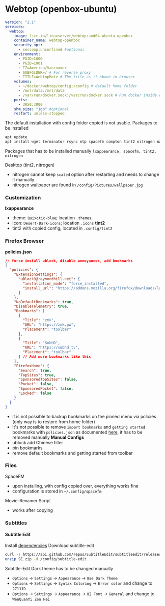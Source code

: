# Webtop (openbox-ubuntu)

```yaml
version: "2.1"
services:
  webtop:
    image: lscr.io/linuxserver/webtop:amd64-ubuntu-openbox
    container_name: webtop-openbox
    security_opt:
      - seccomp:unconfined #optional
    environment:
      - PUID=1000
      - PGID=1001
      - TZ=America/Vancouver
      - SUBFOLDER=/ # For reverse proxy
      - TITLE=WebtopMate # The title as it shown in browser
    volumes:
      - ~/docker/webtop/config:/config # default home folder
      - /mnt/data:/mnt/data
      - /var/run/docker.sock:/var/run/docker.sock # Run docker inside docker
    ports:
      - 3050:3000
    shm_size: "1gb" #optional
    restart: unless-stopped
```

The default installation with config folder copied is not usable. Packages to be installed
```python
apt update
apt install wget terminator rsync ntp spacefm compton tint2 nitrogen nano lxappearance mousepad unrar unzip xarchiver mono-complete libhunspell-dev p7zip libmpv-dev tesseract-ocr vlc ffmpeg fonts-wqy-zenhei language-pack-zh-hans mediainfo mediainfo-gui
```

Packages that has to be installed manually
`lxappearance, spacefm, tint2, nitrogen`

Desktop (tint2, nitrogen)
- nitrogen cannot keep `scaled` option after restarting and needs to change it manually
- nitrogen wallpaper are found in `/config/Pictures/wallpaper.jpg`

### Customization
**lxappearance**
- theme: `Quixotic-blue`; location `.themes`
- icon: `Desert-Dark-icons`; location `.icons`
**tint2**
- tint2 with copied config, located in `.config/tint2`

### Firefox Browser
**policies.json**
```json
// force install ublock, disable annoyances, add bookmarks
{
  "policies": {
    "ExtensionSettings": {
      "uBlock0@raymondhill.net": {
        "installation_mode": "force_installed",
        "install_url": "https://addons.mozilla.org/firefox/downloads/latest/ublock-origin/latest.xpi"
      }
    },
    "NoDefaultBookmarks": true,
    "DisableTelemetry": true,
    "Bookmarks": [
      {
        "Title": "zmk",
        "URL": "https://zmk.pw",
        "Placement": "toolbar"
      },
      {
        "Title": "SubHD",
        "URL": "https://subhd.tv",
        "Placement": "toolbar"
      } // Add more bookmarks like this
    ],
    "FirefoxHome": {
      "Search": true,
      "TopSites": true,
      "SponsoredTopSites": false,
      "Pocket": false,
      "SponsoredPocket": false,
      "Locked": false
    }
  }
}

```
- it is not possible to backup bookmarks on the pinned menu via policies (only way is to restore from home folder)
- it's not possible to remove `import bookmarks` and `getting started` bookmarks with `policies.json` as documented [here](https://mozilla.github.io/policy-templates/#nodefaultbookmarks), it has to be removed manually
**Manual Configs**
- ublock add Chinese filter
- pin bookmarks
- remove default bookmarks and getting started from toolbar
### Files

SpaceFM
- upon installing, with config copied over, everything works fine
- configuration is stored in `~/.config/spacefm`

Movie-Renamer Script
- works after copying

### Subtitles
#### Subtitle Edit
Install [dependencies](https://www.nikse.dk/subtitleedit/help#linux)
Download subtitle-edit
```bash
curl -s https://api.github.com/repos/SubtitleEdit/subtitleedit/releases/latest | grep -E "browser_download_url.*SE[0-9]*\.zip" | cut -d : -f 2,3 | tr -d \" | wget -qi - -O SE.zip
unzip SE.zip -d /config/subtitle-edit
```
Subtitle-Edit Dark theme has to be changed manually
- `Options` -> `Settings` -> `Appearance` -> `Use Dark Theme`
- `Options` -> `Settings` -> `Syntax Coloring` -> `Error color` and change to `27111D`
- `Options` -> `Settings` -> `Appearance` -> `UI Font` -> `General` and change to `WenQuanYi Zen Hei`